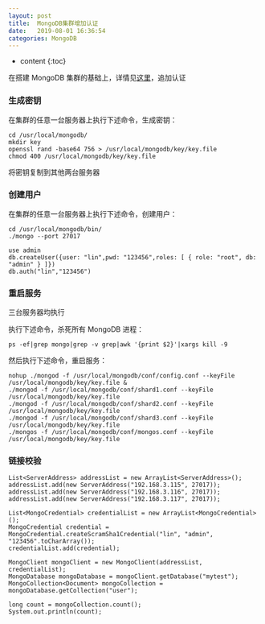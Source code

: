 ```yaml
---
layout: post
title:  MongoDB集群增加认证
date:   2019-08-01 16:36:54
categories: MongoDB
---
```


* content
{:toc}

在搭建 MongoDB 集群的基础上，详情见[这里](https://linyongchao.github.io/2019/07/30/mongo/)，追加认证

### 生成密钥

在集群的任意一台服务器上执行下述命令，生成密钥：

	cd /usr/local/mongodb/
	mkdir key
	openssl rand -base64 756 > /usr/local/mongodb/key/key.file
	chmod 400 /usr/local/mongodb/key/key.file

将密钥复制到其他两台服务器

### 创建用户

在集群的任意一台服务器上执行下述命令，创建用户：

	cd /usr/local/mongodb/bin/
	./mongo --port 27017
	
	use admin
	db.createUser({user: "lin",pwd: "123456",roles: [ { role: "root", db: "admin" } ]})
	db.auth("lin","123456")

### 重启服务

三台服务器均执行

执行下述命令，杀死所有 MongoDB 进程：

	ps -ef|grep mongo|grep -v grep|awk '{print $2}'|xargs kill -9

然后执行下述命令，重启服务：

	nohup ./mongod -f /usr/local/mongodb/conf/config.conf --keyFile /usr/local/mongodb/key/key.file &
	./mongod -f /usr/local/mongodb/conf/shard1.conf --keyFile /usr/local/mongodb/key/key.file
	./mongod -f /usr/local/mongodb/conf/shard2.conf --keyFile /usr/local/mongodb/key/key.file
	./mongod -f /usr/local/mongodb/conf/shard3.conf --keyFile /usr/local/mongodb/key/key.file
	./mongos -f /usr/local/mongodb/conf/mongos.conf --keyFile /usr/local/mongodb/key/key.file

### 链接校验

    List<ServerAddress> addressList = new ArrayList<ServerAddress>();
    addressList.add(new ServerAddress("192.168.3.115", 27017));
    addressList.add(new ServerAddress("192.168.3.116", 27017));
    addressList.add(new ServerAddress("192.168.3.117", 27017));

    List<MongoCredential> credentialList = new ArrayList<MongoCredential>();
    MongoCredential credential = MongoCredential.createScramSha1Credential("lin", "admin", "123456".toCharArray());
    credentialList.add(credential);

    MongoClient mongoClient = new MongoClient(addressList, credentialList);
    MongoDatabase mongoDatabase = mongoClient.getDatabase("mytest");
    MongoCollection<Document> mongoCollection = mongoDatabase.getCollection("user");
    
    long count = mongoCollection.count();
    System.out.println(count);